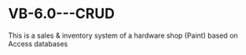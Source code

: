 # VB-6.0---CRUD
This is a sales &amp; inventory system of a hardware shop (Paint) based on Access databases
